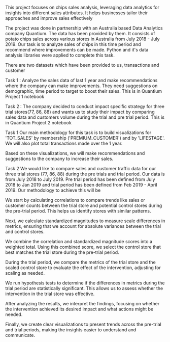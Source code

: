 This project focuses on chips sales analysis, leveraging data analytics for insights into different sales attributes. It helps businesses tailor their approaches and improve sales effectively   

The project was done in partnership with an Australia based Data Analytics company Quantium. The data has been provided by them. It consists of potato chips sales across various stores in Australia from July 2018 - July 2019. Our task is to analyze sales of chips in this time period and recommend where improvements can be made. Python and it's data analysis libraries were applied to complete this task.

There are two datasets which have been provided to us, transactions and customer

Task 1 : Analyze the sales data of last 1 year and make recommendations where the company can make improvements. They need suggestions on demographic, time period to target to boost their sales. This is in Quantium Project 1 notebook

Task 2 : The company decided to conduct impact specific strategy for three trial stores(77, 86, 88) and wants us to study their impact by comparing sales data and customers volume during the trial and pre trial period. This is in Quantium Project 2 notebook

Task 1
Our main methodology for this task is to build visualizations for 'TOT_SALES'  by membership ('PREMIUM_CUSTOMER') and by 'LIFESTAGE'. We will also plot total transactions made over the 1 year.

Based on these visualizations, we will make recommendations and suggestions to the company to increase their sales.

Task 2
We would like to compare sales and customer traffic data for our three trial stores (77, 86, 88) during the pre trials and trial period. Our data is from July 2018 to July 2019. Pre trial period has been defined from July 2018 to Jan 2019 and trial period has been defined from Feb 2019 - April 2019. Our methodology to achieve this will be

We start by calculating correlations to compare trends like sales or customer counts between the trial store and potential control stores during the pre-trial period. This helps us identify stores with similar patterns.

Next, we calculate standardized magnitudes to measure scale differences in metrics, ensuring that we account for absolute variances between the trial and control stores.

We combine the correlation and standardized magnitude scores into a weighted total. Using this combined score, we select the control store that best matches the trial store during the pre-trial period.

During the trial period, we compare the metrics of the trial store and the scaled control store to evaluate the effect of the intervention, adjusting for scaling as needed.

We run hypothesis tests to determine if the differences in metrics during the trial period are statistically significant. This allows us to assess whether the intervention in the trial store was effective.

After analyzing the results, we interpret the findings, focusing on whether the intervention achieved its desired impact and what actions might be needed.

Finally, we create clear visualizations to present trends across the pre-trial and trial periods, making the insights easier to understand and communicate.
